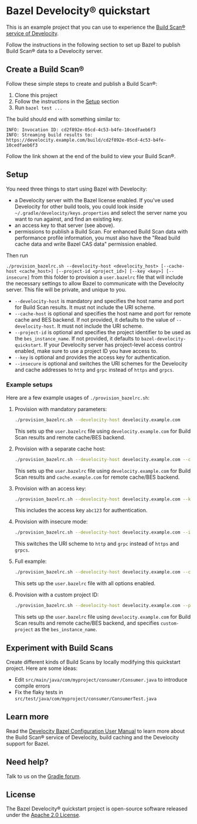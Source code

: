 # Bazel Develocity® quickstart

This is an example project that you can use to experience the [Build Scan® service of Develocity][gradle.com].

Follow the instructions in the following section to set up Bazel to publish Build Scan® data to a Develocity server.

## Create a Build Scan®

Follow these simple steps to create and publish a Build Scan®:

1. Clone this project
2. Follow the instructions in the [Setup](#Setup) section
3. Run `bazel test ...`

The build should end with something similar to:

    INFO: Invocation ID: cd2f892e-05cd-4c53-b4fe-10cedfaeb6f3
    INFO: Streaming build results to: https://develocity.example.com/build/cd2f892e-05cd-4c53-b4fe-10cedfaeb6f3

Follow the link shown at the end of the build to view your Build Scan®.

## Setup

You need three things to start using Bazel with Develocity:
- a Develocity server with the Bazel license enabled. If you've used Develocity for other build tools, you could look inside `~/.gradle/develocity/keys.properties` and select the server name you want to run against, and find an existing key.
- an access key to that server (see above).
- permissions to publish a Build Scan. For enhanced Build Scan data with performance profile information, you must also have the "Read build cache data and write Bazel CAS data" permission enabled.
  
Then run 

``./provision_bazelrc.sh --develocity-host <develocity_host> [--cache-host <cache_host>] [--project-id <project_id>] [--key <key>] [--insecure]`` from this folder to provision a `user.bazelrc` file that will include the necessary settings to allow Bazel to communicate with the Develocity server. This file will be private, and unique to you.

- `--develocity-host` is mandatory and specifies the host name and port for Build Scan results. It must not include the URI scheme.
- `--cache-host` is optional and specifies the host name and port for remote cache and BES backend. If not provided, it defaults to the value of `--develocity-host`. It must not include the URI scheme.
- `--project-id` is optional and specifies the project identifier to be used as the `bes_instance_name`. If not provided, it defaults to `bazel-develocity-quickstart`. If your Develocity server has project-level access control enabled, make sure to use a project ID you have access to.
- `--key` is optional and provides the access key for authentication.
- `--insecure` is optional and switches the URI schemes for the Develocity and cache addresses to `http` and `grpc` instead of `https` and `grpcs`.

### Example setups

Here are a few example usages of `./provision_bazelrc.sh`:

1. Provision with mandatory parameters:
   ```bash
   ./provision_bazelrc.sh --develocity-host develocity.example.com
   ```
   This sets up the `user.bazelrc` file using `develocity.example.com` for Build Scan results and remote cache/BES backend.

2. Provision with a separate cache host:
   ```bash
   ./provision_bazelrc.sh --develocity-host develocity.example.com --cache-host cache.example.com
   ```
   This sets up the `user.bazelrc` file using `develocity.example.com` for Build Scan results and `cache.example.com` for remote cache/BES backend.

3. Provision with an access key:
   ```bash
   ./provision_bazelrc.sh --develocity-host develocity.example.com --key abc123
   ```
   This includes the access key `abc123` for authentication.

4. Provision with insecure mode:
   ```bash
   ./provision_bazelrc.sh --develocity-host develocity.example.com --insecure
   ```
   This switches the URI scheme to `http` and `grpc` instead of `https` and `grpcs`.

5. Full example:
   ```bash
   ./provision_bazelrc.sh --develocity-host develocity.example.com --cache-host cache.example.com --key abc123 --insecure
   ```
   This sets up the `user.bazelrc` file with all options enabled.

6. Provision with a custom project ID:
   ```bash
   ./provision_bazelrc.sh --develocity-host develocity.example.com --project-id custom-project
   ```
   This sets up the `user.bazelrc` file using `develocity.example.com` for Build Scan results and remote cache/BES backend, and specifies `custom-project` as the `bes_instance_name`.

## Experiment with Build Scans

Create different kinds of Build Scans by locally modifying this quickstart project. Here are some ideas:

- Edit `src/main/java/com/myproject/consumer/Consumer.java` to introduce compile errors
- Fix the flaky tests in `src/test/java/com/myproject/consumer/ConsumerTest.java`

## Learn more

Read the [Develocity Bazel Configuration User Manual][manual] to learn more about the Build Scan® service of Develocity, build caching and the Develocity support for Bazel.

## Need help?

Talk to us on the [Gradle forum][gradle-forum].

## License

The Bazel Develocity® quickstart project is open-source software released under the [Apache 2.0 License][apache-license].

[apache-license]: https://www.apache.org/licenses/LICENSE-2.0.html
[manual]: https://docs.gradle.com/develocity/bazel-configuration/
[gradle.com]: https://www.gradle.com
[gradle-forum]: https://discuss.gradle.org/c/help-discuss/scans